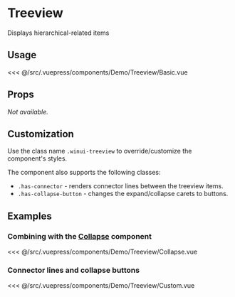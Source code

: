 # Treeview

<Content-Subtitle>Displays hierarchical-related items</Content-Subtitle>

<Misc-Ad />

## Usage

<Content-Example>

<div><Demo-Treeview-Basic /></div>

<<< @/src/.vuepress/components/Demo/Treeview/Basic.vue

</Content-Example>

## Props

_Not available._

## Customization

Use the class name `.winui-treeview` to override/customize the component's styles.

The component also supports the following classes:

- `.has-connector` - renders connector lines between the treeview items.
- `.has-collapse-button` - changes the expand/collapse carets to buttons.

## Examples

### Combining with the [Collapse](./collapse.md) component

<Content-Example>

<div><Demo-Treeview-Collapse /></div>

<<< @/src/.vuepress/components/Demo/Treeview/Collapse.vue

</Content-Example>

### Connector lines and collapse buttons

<Content-Example>

<div><Demo-Treeview-Custom /></div>

<<< @/src/.vuepress/components/Demo/Treeview/Custom.vue

</Content-Example>

<Misc-Ad />

